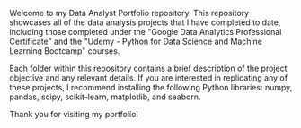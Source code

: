 Welcome to my Data Analyst Portfolio repository. This repository showcases all of the data analysis projects that I have completed to date, including those completed under the "Google Data Analytics Professional Certificate" and the "Udemy - Python for Data Science and Machine Learning Bootcamp" courses.

Each folder within this repository contains a brief description of the project objective and any relevant details. If you are interested in replicating any of these projects, I recommend installing the following Python libraries: numpy, pandas, scipy, scikit-learn, matplotlib, and seaborn.

Thank you for visiting my portfolio!
